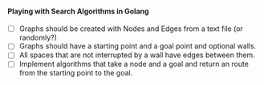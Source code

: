 
#### Playing with Search Algorithms in Golang

- [ ] Graphs should be created with Nodes and Edges from a text file (or randomly?)
- [ ] Graphs should have a starting point and a goal point and optional walls. 
- [ ] All spaces that are not interrupted by a wall have edges between them. 
- [ ] Implement algorithms that take a node and a goal and return an route from the starting point
to the goal.